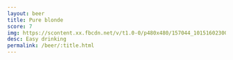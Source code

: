 ```yaml
---
layout: beer
title: Pure blonde
score: 7
img: https://scontent.xx.fbcdn.net/v/t1.0-0/p480x480/157044_10151602300683745_1270951956_n.jpg?oh=781093d2e7f409d21aa5ed9f9cfbaf03&oe=583C700B
desc: Easy drinking
permalink: /beer/:title.html
---
```

